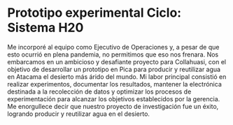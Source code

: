 # Prototipo experimental Ciclo: Sistema H20

Me incorporé al equipo como Ejecutivo de Operaciones y, a pesar de que esto ocurrió en plena pandemia, no 
permitimos que eso nos frenara. Nos embarcamos en un ambicioso y desafiante proyecto para Collahuasi, con el 
objetivo de desarrollar un prototipo en Pica para producir y reutilizar agua en Atacama el desierto más árido del 
mundo. Mi labor principal consistió en realizar experimentos, documentar los resultados, mantener la electrónica 
destinada a la recolección de datos y optimizar los procesos de experimentación para alcanzar los objetivos 
establecidos por la gerencia. Me enorgullece decir que nuestro proyecto de investigación fue un éxito, logrando 
producir y reutilizar agua en el desierto.